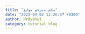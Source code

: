 ```yaml
---
title: "سكس مترجم مولع"
date: "2023-04-02 12:26:47 +0300"
author: NrdyBhu1
category: tutorial blog
---
```

